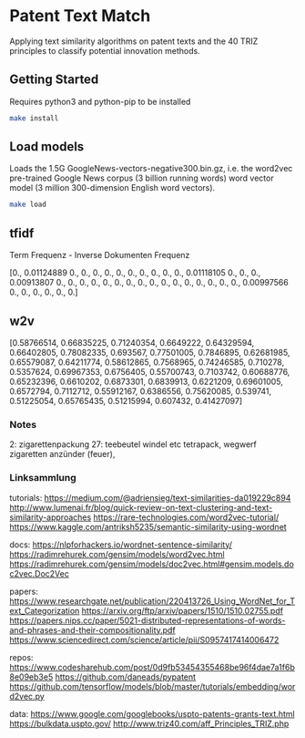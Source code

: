 # Patent Text Match

Applying text similarity algorithms on patent texts and the 40 TRIZ principles
to classify potential innovation methods.

## Getting Started

Requires python3 and python-pip to be installed

```sh
make install
```

## Load models

Loads the 1.5G GoogleNews-vectors-negative300.bin.gz, i.e. the word2vec
pre-trained Google News corpus (3 billion running words) word vector model (3
million 300-dimension English word vectors).

```sh
make load
```

## tfidf

Term Frequenz - Inverse Dokumenten Frequenz

[0., 0.01124889 0., 0., 0., 0., 0., 0., 0., 0., 0., 0., 0.01118105 0., 0., 0., 0.00913807 0., 0., 0., 0., 0., 0., 0., 0., 0., 0., 0., 0., 0., 0., 0., 0., 0.00997566 0., 0., 0., 0., 0., 0.]

## w2v

[0.58766514, 0.66835225, 0.71240354, 0.6649222, 0.64329594, 0.66402805, 0.78082335, 0.693567, 0.77501005, 0.7846895, 0.62681985, 0.65579087, 0.64211774, 0.58612865, 0.7568965, 0.74246585, 0.710278, 0.5357624, 0.69967353, 0.6756405, 0.55700743, 0.7103742, 0.60688776, 0.65232396, 0.6610202, 0.6873301, 0.6839913, 0.6221209, 0.69601005, 0.6572794, 0.7112712, 0.55912167, 0.6386556, 0.75620085, 0.539741, 0.51225054, 0.65765435, 0.51215994, 0.607432, 0.41427097]

### Notes

2: zigarettenpackung
27: teebeutel windel etc tetrapack, wegwerf zigaretten anzünder (feuer), 

### Linksammlung

tutorials:
https://medium.com/@adriensieg/text-similarities-da019229c894
http://www.lumenai.fr/blog/quick-review-on-text-clustering-and-text-similarity-approaches
https://rare-technologies.com/word2vec-tutorial/
https://www.kaggle.com/antriksh5235/semantic-similarity-using-wordnet

docs:
https://nlpforhackers.io/wordnet-sentence-similarity/
https://radimrehurek.com/gensim/models/word2vec.html
https://radimrehurek.com/gensim/models/doc2vec.html#gensim.models.doc2vec.Doc2Vec

papers:
https://www.researchgate.net/publication/220413726_Using_WordNet_for_Text_Categorization
https://arxiv.org/ftp/arxiv/papers/1510/1510.02755.pdf
https://papers.nips.cc/paper/5021-distributed-representations-of-words-and-phrases-and-their-compositionality.pdf
https://www.sciencedirect.com/science/article/pii/S0957417414006472

repos:
https://www.codesharehub.com/post/0d9fb53454355468be96f4dae7a1f6b8e09eb3e5
https://github.com/daneads/pypatent
https://github.com/tensorflow/models/blob/master/tutorials/embedding/word2vec.py

data:
https://www.google.com/googlebooks/uspto-patents-grants-text.html
https://bulkdata.uspto.gov/
http://www.triz40.com/aff_Principles_TRIZ.php
